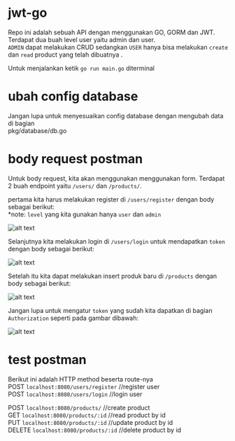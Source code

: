 # jwt-go
Repo ini adalah sebuah API dengan menggunakan GO, GORM dan JWT. Terdapat dua buah level user yaitu admin dan user.  
`ADMIN` dapat melakukan CRUD sedangkan `USER` hanya bisa melakukan `create` dan `read` product yang telah dibuatnya .  

Untuk menjalankan ketik `go run main.go` diterminal
# ubah config database

Jangan lupa untuk menyesuaikan config database dengan mengubah data di bagian  
pkg/database/db.go  

# body request postman
Untuk body request, kita akan menggunakan menggunakan form. Terdapat 2 buah endpoint yaitu `/users/` dan `/products/`.  
  
pertama kita harus melakukan register di `/users/register` dengan body sebagai berikut:  
*note: `level` yang kita gunakan hanya `user` dan `admin`  
  
![alt text](https://i.ibb.co/f2GGSxf/Screenshot-64.png)  
  
Selanjutnya kita melakukan login di `/users/login` untuk mendapatkan `token` dengan body sebagai berikut:  
  
 ![alt text](https://i.ibb.co/HKFzxQv/Screenshot-3.png)  
  
Setelah itu kita dapat melakukan insert produk baru di  `/products` dengan body sebagai berikut:  
   
   ![alt text](https://i.ibb.co/vcVTKJL/Screenshot-1.png)  
   
Jangan lupa untuk mengatur `token` yang sudah kita dapatkan di bagian `Authorization` seperti pada gambar dibawah:  
  
   ![alt text](https://i.ibb.co/XS38fbM/Screenshot-2.png)  
  
  
 # test postman
Berikut ini adalah HTTP method beserta route-nya  
POST `localhost:8080/users/register` //register user  
POST `localhost:8080/users/login` //login user   
  
POST `localhost:8080/products/` //create product  
GET `localhost:8080/products/:id` //read product by id  
PUT `localhost:8080/products/:id` //update product by id  
DELETE `localhost:8080/products/:id` //delete product by id  
 

